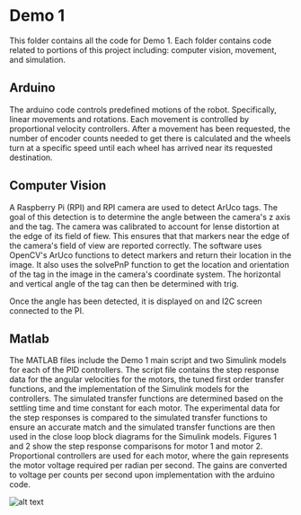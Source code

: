 # Demo 1
This folder contains all the code for Demo 1. Each folder contains code related to portions of this project including: computer vision, movement, and simulation.

## Arduino
The arduino code controls predefined motions of the robot. Specifically, linear movements and rotations. Each movement is controlled by proportional velocity controllers.
After a movement has been requested, the number of encoder counts needed to get there is calculated and the wheels turn at a specific speed until each wheel has arrived
near its requested destination. 

## Computer Vision
A Raspberry Pi (RPI) and RPI camera are used to detect ArUco tags. The goal of this detection is to determine the angle between the camera's z axis and the tag.
The camera was calibrated to account for lense distortion at the edge of its field of fiew. This ensures that that markers near the edge of the camera's field of view
are reported correctly. The software uses OpenCV's ArUco functions to detect markers and return their location in the image. It also uses the solvePnP function to get the
location and orientation of the tag in the image in the camera's coordinate system. The horizontal and vertical angle of the tag can then be determined with trig.

Once the angle has been detected, it is displayed on and I2C screen connected to the PI. 

## Matlab
The MATLAB files include the Demo 1 main script and two Simulink models for each of the PID controllers. The script file contains the step response data for the angular velocities for the motors, the tuned first order transfer functions, and the implementation of the Simulink models for the controllers. The simulated transfer functions are determined based on the settling time and time constant for each motor. The experimental data for the step responses is compared to the simulated transfer functions to ensure an accurate match and the simulated transfer functions are then used in the close loop block diagrams for the Simulink models. Figures 1 and 2 show the step response comparisons for motor 1 and motor 2. Proportional controllers are used for each motor, where the gain represents the motor voltage required per radian per second. The gains are converted to voltage per counts per second upon implementation with the arduino code.

![alt text](https://github.com/mtyler14/SEED_Group12/master/Demo%201/images/motor1.jpg?raw=true)

